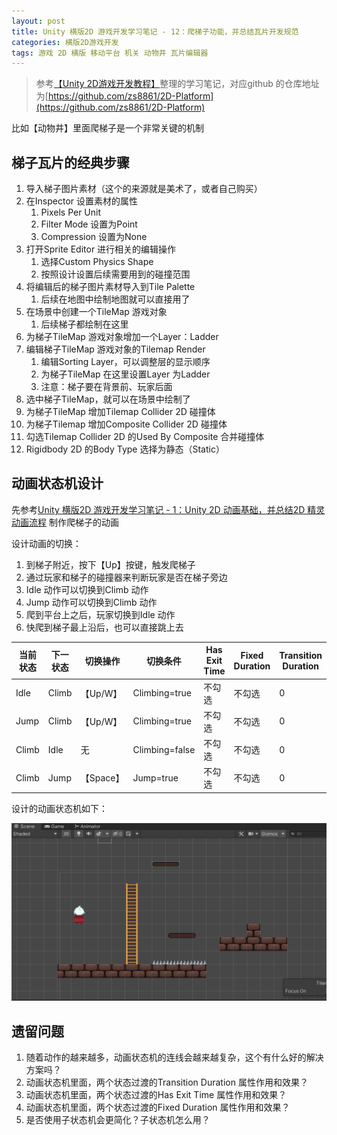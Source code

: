 ```yaml
---
layout: post
title: Unity 横版2D 游戏开发学习笔记 - 12：爬梯子功能，并总结瓦片开发规范
categories: 横版2D游戏开发 
tags: 游戏 2D 横版 移动平台 机关 动物井 瓦片编辑器
---
```


>参考[【Unity 2D游戏开发教程】](https://www.bilibili.com/video/BV1sE411L7kV)整理的学习笔记，对应github 的仓库地址为[https://github.com/zs8861/2D-Platform](https://github.com/zs8861/2D-Platform)

比如【动物井】里面爬梯子是一个非常关键的机制

## 梯子瓦片的经典步骤

1. 导入梯子图片素材（这个的来源就是美术了，或者自己购买）
2. 在Inspector 设置素材的属性
	1. Pixels Per Unit
	2. Filter Mode 设置为Point
	3. Compression 设置为None
3. 打开Sprite Editor 进行相关的编辑操作
	1. 选择Custom Physics Shape
	2. 按照设计设置后续需要用到的碰撞范围
4. 将编辑后的梯子图片素材导入到Tile Palette
	1. 后续在地图中绘制地图就可以直接用了
5. 在场景中创建一个TileMap 游戏对象
	1. 后续梯子都绘制在这里
6. 为梯子TileMap 游戏对象增加一个Layer：Ladder
7. 编辑梯子TileMap 游戏对象的Tilemap Render
	1. 编辑Sorting Layer，可以调整层的显示顺序
	2. 为梯子TileMap 在这里设置Layer 为Ladder
	3. 注意：梯子要在背景前、玩家后面
8. 选中梯子TileMap，就可以在场景中绘制了
9. 为梯子TileMap 增加Tilemap Collider 2D 碰撞体
10. 为梯子Tilemap 增加Composite Collider 2D 碰撞体
11. 勾选Tilemap Collider 2D 的Used By Composite 合并碰撞体
12. Rigidbody 2D 的Body Type 选择为静态（Static）

## 动画状态机设计

先参考[Unity 横版2D 游戏开发学习笔记 - 1：Unity 2D 动画基础，并总结2D 精灵动画流程](https://xumenger.github.io/1-unity-2d-game-20241026/) 制作爬梯子的动画

设计动画的切换：

1. 到梯子附近，按下【Up】按键，触发爬梯子
2. 通过玩家和梯子的碰撞器来判断玩家是否在梯子旁边
3. Idle 动作可以切换到Climb 动作
4. Jump 动作可以切换到Climb 动作
5. 爬到平台上之后，玩家切换到Idle 动作
6. 快爬到梯子最上沿后，也可以直接跳上去

当前状态 | 下一状态 | 切换操作  | 切换条件        | Has Exit Time | Fixed Duration | Transition Duration
--------|---------|----------|----------------|---------------|----------------|-------------------
Idle    | Climb   | 【Up/W】 | Climbing=true   | 不勾选        | 不勾选          | 0
Jump    | Climb   | 【Up/W】 | Climbing=true   | 不勾选        | 不勾选          |0
Climb   | Idle    | 无       | Climbing=false  | 不勾选        | 不勾选          |0
Climb   | Jump    | 【Space】| Jump=true       | 不勾选        | 不勾选          |0

设计的动画状态机如下：

![](../media/image/2024-12-15/02-01.png)

## 遗留问题

1. 随着动作的越来越多，动画状态机的连线会越来越复杂，这个有什么好的解决方案吗？
2. 动画状态机里面，两个状态过渡的Transition Duration 属性作用和效果？
3. 动画状态机里面，两个状态过渡的Has Exit Time 属性作用和效果？
4. 动画状态机里面，两个状态过渡的Fixed Duration 属性作用和效果？
5. 是否使用子状态机会更简化？子状态机怎么用？
